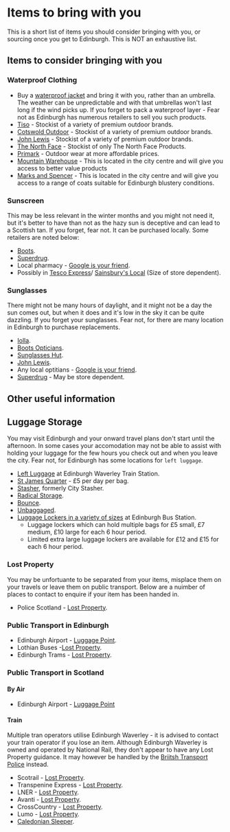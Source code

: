 # Items to bring with you

This is a short list of items you should consider bringing with you, or sourcing once you get to Edinburgh. This is NOT an exhaustive list.

## Items to consider bringing with you

### Waterproof Clothing

* Buy a [waterproof jacket](https://www.macinasac.com/collections/packable-jackets) and bring it with you, rather than an umbrella. The weather can be unpredictable and with that umbrellas won't last long if the wind picks up. If you forget to pack a waterproof layer - Fear not as Edinburgh has numerous retailers to sell you such products.
* [Tiso](https://www.tiso.com/shops) - Stockist of a variety of premium outdoor brands.
* [Cotswold Outdoor](https://www.cotswoldoutdoor.com/stores/edinburgh.html) - Stockist of a variety of premium outdoor brands.
* [John Lewis](https://www.johnlewis.com/our-shops) - Stockist of a variety of premium outdoor brands.
* [The North Face](https://www.thenorthface.co.uk/en-gb/store-locator) - Stockist of only The North Face Products.
* [Primark](https://www.primark.com/en-gb/stores) - Outdoor wear at more affordable prices.
* [Mountain Warehouse](https://www.mountainwarehouse.com/stores/edinburgh---princes-street/) - This is located in the city centre and will give you access to better value products
* [Marks and Spencer](https://www.marksandspencer.com/) - This is located in the city centre and will give you access to a range of coats suitable for Edinburgh blustery conditions.
  
### Sunscreen

This may be less relevant in the winter months and you might not need it, but it's better to have than not as the hazy sun is deceptive and can lead to a Scottish tan. If you forget, fear not. It can be purchased locally. Some retailers are noted below:

* [Boots](https://www.boots.com/StoreLookupView).
* [Superdrug](https://www.superdrug.com/store-finder).
* Local pharmacy - [Google is your friend](https://maps.google.co.uk/). 
* Possibly in [Tesco Express](https://www.tesco.com/store-locator/)/ [Sainsbury's Local](https://stores.sainsburys.co.uk/) (Size of store dependent). 
  
### Sunglasses

There might not be many hours of daylight, and it might not be a day the sun comes out, but when it does and it's low in the sky it can be quite dazzling. If you forget your sunglasses. Fear not, for there are many location in Edinburgh to purchase replacements.

* [Iolla](https://iolla.com/showrooms).
* [Boots Opticians](https://www.boots.com/StoreLookupView?catalogId=28501&storeId=11352&langId=-1).
* [Sunglasses Hut](https://www.sunglasshut.com/uk/sunglasses/store-locations).
* [John Lewis](https://www.johnlewis.com/our-shops).
* Any local optitians - [Google is your friend](https://maps.google.co.uk/).
* [Superdrug](https://www.superdrug.com/store-finder) - May be store dependent.

## Other useful information

## Luggage Storage

You may visit Edinburgh and your onward travel plans don't start until the afternoon. In some cases your accomodation may not be able to assist with holding your luggage for the few hours you check out and when you leave the city. Fear not, for Edinburgh has some locations for `left luggage`.

* [Left Luggage](https://www.left-baggage.co.uk/en/locations/left-luggage-edinburgh-waverley) at Edinburgh Waverley Train Station.
* [St James Quarter](https://stjamesquarter.com/visit/left-luggage/) - £5 per day per bag.
* [Stasher](https://stasher.com/), formerly City Stasher.
* [Radical Storage](https://radicalstorage.com/).
* [Bounce](https://bounce.com/luggage-storage/edinburgh).
* [Unbaggaged](https://unbaggaged.com/).
* [Luggage Lockers in a variety of sizes](https://www.edinburgh.gov.uk/buses-coaches/edinburgh-bus-station) at Edinburgh Bus Station.
  * Luggage lockers which can hold multiple bags for £5 small, £7 medium, £10 large for each 6 hour period.
  * Limited extra large luggage lockers are available for £12 and £15 for each 6 hour period.

### Lost Property

You may be unfortuante to be separated from your items, misplace them on your travels or leave them on public transport. Below are a nuimber of places to contact to enquire if your item has been handed in. 

* Police Scotland - [Lost Property](https://www.scotland.police.uk/contact-us/report-lost-property/).
  
### Public Transport in Edinburgh

* Edinburgh Airport - [Luggage Point](https://www.edinburghairport.com/help/lost-property-and-left-luggage).
* Lothian Buses -[Lost Property](https://support.lothianbuses.com/hc/en-gb/categories/11424115859997-Lost-Property).
* Edinburgh Trams - [Lost Property](https://edinburghtrams.com/contact/lost-property).

### Public Transport in Scotland

#### By Air

* Edinburgh Airport - [Luggage Point](https://www.edinburghairport.com/help/lost-property-and-left-luggage)

#### Train

Multiple tran operators utilise Edinburgh Waverley - it is advised to contact your train operator if you lose an item. Although Edinburgh Waverley is owned and operated by National Rail, they don't appear to have any Lost Property guidance. It may however be handled by the [Briitsh Transport Police](https://www.btp.police.uk/ro/report/lp/lost-or-found-property/) instead.

* Scotrail - [Lost Property](https://www.scotrail.co.uk/about-scotrail/contact-us/lost-property-and-luggage).
* Transpenine Express - [Lost Property](https://www.tpexpress.co.uk/help/lost-property).
* LNER - [Lost Property](https://www.lner.co.uk/support/lost-property/).
* Avanti - [Lost Property](https://www.avantiwestcoast.co.uk/help-and-support/lost-property).
* CrossCountry - [Lost Property](https://www.crosscountrytrains.co.uk/help-support/contact-us/lost-property).
* Lumo - [Lost Property](https://www.lumo.co.uk/help/lost-property).
* [Caledonian Sleeper](https://www.sleeper.scot/help-support/after-your-trip/#2).
